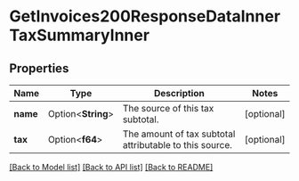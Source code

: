 # GetInvoices200ResponseDataInnerTaxSummaryInner

## Properties

Name | Type | Description | Notes
------------ | ------------- | ------------- | -------------
**name** | Option<**String**> | The source of this tax subtotal. | [optional]
**tax** | Option<**f64**> | The amount of tax subtotal attributable to this source. | [optional]

[[Back to Model list]](../README.md#documentation-for-models) [[Back to API list]](../README.md#documentation-for-api-endpoints) [[Back to README]](../README.md)


